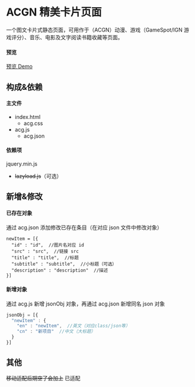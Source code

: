 # ACGN 精美卡片页面
一个图文卡片式静态页面，可用作于（ACGN）动漫、游戏（GameSpot/IGN 游戏评分）、音乐、电影及文字阅读书籍收藏等页面。
#### 预览
[预览 Demo](https://app.2broear.com/acg/)
## 构成&依赖
#### 主文件
- index.html
  + acg.css
- acg.js
  + acg.json
#### 依赖项
jquery.min.js
  + ~~lazyload.js~~（可选）
## 新增&修改
#### 已存在对象
通过 acg.json 添加修改已存在条目（在对应 json 文件中修改对象）
```
newItem = [{
  "id" : "id",  //图片名对应 id
  "src" : "src",  //链接 src
  "title" : "title",  //标题
  "subtitle" : "subtitle",  //小标题（可选）
  "description" : "description"  //描述
}]
```
#### 新增对象
通过 acg.js 新增 jsonObj 对象，再通过 acg.json 新增同名 json 对象
``` javascript
jsonObj = [{
  "newItem" : {
    "en" : "newItem",  //英文（对应class/json等）
    "cn" : "新项目"  //中文（大标题）
  }
}]
```
## 其他
~~移动适配后期空了会加上~~ 已适配
